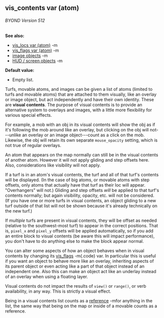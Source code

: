 ## vis_contents var (atom) 
###### BYOND Version 512
**See also:**
*   [vis_locs var (atom)](/ref/atom/var/vis_locs.md) -m
*   [vis_flags var (atom)](/ref/atom/var/vis_flags.md) -m
*   [image objects](/ref/image.md) -m
*   [HUD / screen objects](/ref/%7Bnotes%7D/HUD.md) -m
<!-- -->
**Default value:**
*   Empty list.


Turfs, movable atoms, and images can be given a list of atoms
(limited to turfs and movable atoms) that are attached to them visually,
like an overlay or image object, but act independently and have their
own identity. These are **visual contents**. The purpose of visual
contents is to provide an alternative system to overlays and images,
with a little more flexibility for various special effects. 

For
example, a mob with an obj in its visual contents will show the obj as
if it\'s following the mob around like an overlay, but clicking on the
obj will not---unlike an overlay or an image object---count as a click
on the mob. Likewise, the obj will retain its own separate
`mouse_opacity` setting, which is not true of regular overlays.


An atom that appears on the map normally can still be in the
visual contents of another atom. However it will not apply gliding and
step offsets here. Also, considerations like visibility will not apply.


If a turf is in an atom\'s visual contents, the turf and all of
that turf\'s contents will be displayed. (In the case of big atoms, or
movable atoms with step offsets, only atoms that actually have that turf
as their loc will appear. \"Overhangers\" will not.) Gliding and step
offsets *will* be applied to that turf\'s contents normally; but again
visibility, opacity, etc. will not be considered. (If you have one or
more turfs in visual contents, an object gliding to a new turf outside
of that list will not be shown because it\'s already technically on the
new turf.) 

If *multiple* turfs are present in visual contents,
they will be offset as needed (relative to the southwest-most turf) to
appear in the correct positions. That is, `pixel_x` and `pixel_y`
offsets will be applied automatically, so if you add an entire block to
visual contents (be aware this will impact performance), you don\'t have
to do anything else to make the block appear normal. 

You can
alter some aspects of how an object behaves when in visual contents by
changing its [vis_flags](/ref/atom/var/vis_flags.md) -m{.code} var. In particular
this is useful if you want an object to behave more like an overlay,
inheriting aspects of its parent object or even acting like a part of
that object instead of an independent one. Also this can make an object
act like an underlay instead of an overlay when using a floating layer.


Visual contents do not impact the results of `view()` or
`range()`, or verb availability, in any way. This is strictly a visual
effect. 

Being in a visual contents list counts as a
[reference](/ref/DM/garbage.md) -mfor anything in the list, the same way that
being on the map or inside of a movable counts as a reference.